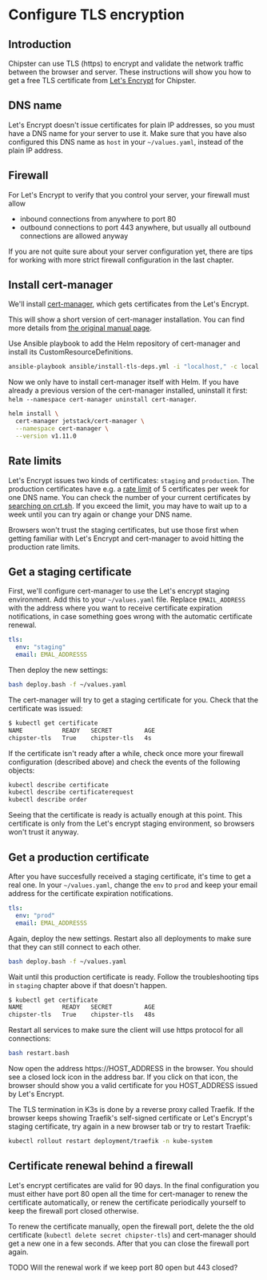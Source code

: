# Configure TLS encryption
## Introduction

Chipster can use TLS (https) to encrypt and validate the network traffic between the browser and server. These instructions will show you how to get a free TLS certificate from [Let's Encrypt](https://letsencrypt.org) for Chipster.

## DNS name

Let's Encrypt doesn't issue certificates for plain IP addresses, so you must have a DNS name for your server to use it. Make sure that you have also configured this DNS name as `host` in your `~/values.yaml`, instead of the plain IP address.

## Firewall

For Let's Encrypt to verify that you control your server, your firewall must allow 
- inbound connections from anywhere to port 80
- outbound connections to port 443 anywhere, but usually all outbound connections are allowed anyway

 If you are not quite sure about your server configuration yet, there are tips for working with more strict firewall configuration in the last chapter.

## Install cert-manager

We'll install [cert-manager](https://cert-manager.io/docs/), which gets certificates from the Let's Encrypt. 

This will show a short version of cert-manager installation. You can find more details from [the original manual page](https://cert-manager.io/docs/installation/kubernetes/).

Use Ansible playbook to add the Helm repository of cert-manager and install its CustomResourceDefinitions.

```bash
ansible-playbook ansible/install-tls-deps.yml -i "localhost," -c local -e user=$(whoami)
```

Now we only have to install cert-manager itself with Helm. If you have already a previous version of the cert-manager installed, uninstall it first: `helm --namespace cert-manager uninstall cert-manager`.

```bash
helm install \
  cert-manager jetstack/cert-manager \
  --namespace cert-manager \
  --version v1.11.0
```

## Rate limits

Let's Encrypt issues two kinds of certificates: `staging` and `production`. The production certificates have e.g. a [rate limit](https://letsencrypt.org/docs/rate-limits/) of 5 certificates per week for one DNS name. You can check the number of your current certificates by [searching on crt.sh](https://crt.sh/). If you exceed the limit, you may have to wait up to a week until you can try again or change your DNS name. 

Browsers won't trust the staging certificates, but use those first when getting familiar with Let's Encrypt and cert-manager to avoid hitting the production rate limits.

## Get a staging certificate

First, we'll configure cert-manager to use the Let's encrypt staging environment. Add this to your `~/values.yaml` file. Replace `EMAIL_ADDRESS` with the address where you want to receive certificate expiration notifications, in case something goes wrong with the automatic certificate renewal.

```yaml
tls:
  env: "staging"
  email: EMAL_ADDRESSS
```

Then deploy the new settings:

```bash
bash deploy.bash -f ~/values.yaml
```

The cert-manager will try to get a staging certificate for you. Check that the certificate was issued:

```bash
$ kubectl get certificate
NAME           READY   SECRET         AGE
chipster-tls   True    chipster-tls   4s
```

If the certificate isn't ready after a while, check once more your firewall configuration (described above) and check the events of the following objects:

```bash
kubectl describe certificate
kubectl describe certificaterequest
kubectl describe order
```

Seeing that the certificate is ready is actually enough at this point. This certificate is only from the Let's encrypt staging environment, so browsers won't trust it anyway. 

## Get a production certificate

After you have succesfully received a staging certificate, it's time to get a real one. In your `~/values.yaml`, change the `env` to `prod` and keep your email address for the certificate expiration notifications.

```yaml
tls:
  env: "prod"
  email: EMAL_ADDRESSS
```

Again, deploy the new settings. Restart also all deployments to make sure that they can still connect to each other.

```bash
bash deploy.bash -f ~/values.yaml
```

Wait until this production certificate is ready. Follow the troubleshooting tips in `staging` chapter above if that doesn't happen.

```bash
$ kubectl get certificate
NAME           READY   SECRET         AGE
chipster-tls   True    chipster-tls   48s
```

Restart all services to make sure the client will use https protocol for all connections:

```bash
bash restart.bash
```

Now open the address https://HOST_ADDRESS in the browser. You should see a closed lock icon in the address bar. If you click on that icon, the browser should show you a valid certificate for you HOST_ADDRESS issued by Let's Encrypt.

The TLS termination in K3s is done by a reverse proxy called Traefik. If the browser keeps showing Traefik's self-signed certificate or Let's Encrypt's staging certificate, try again in a new browser tab or try to restart Traefik:

```bash
kubectl rollout restart deployment/traefik -n kube-system
```

## Certificate renewal behind a firewall

Let's encrypt certificates are valid for 90 days. In the final configuration you must either have port 80 open all the time for cert-manager to renew the certificate automatically, or renew the certificate periodically yourself to keep the firewall port closed otherwise.

To renew the certificate manually, open the firewall port, delete the the old certificate (`kubectl delete secret chipster-tls`) and cert-manager should get a new one in a few seconds. After that you can close the firewall port again.

TODO Will the renewal work if we keep port 80 open but 443 closed?
